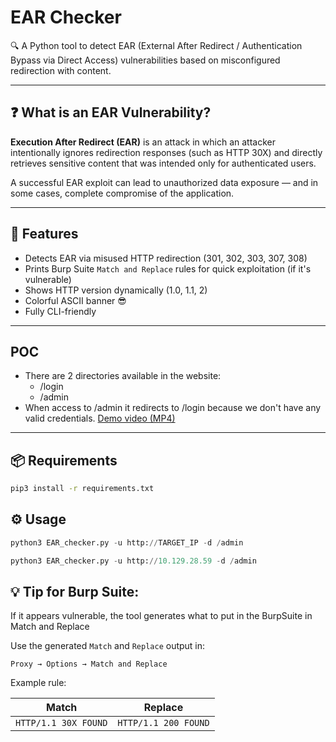 # EAR Checker

🔍 A Python tool to detect EAR (External After Redirect / Authentication Bypass via Direct Access) vulnerabilities based on misconfigured redirection with content.

---
## ❓ What is an EAR Vulnerability?

**Execution After Redirect (EAR)** is an attack in which an attacker intentionally ignores redirection responses (such as HTTP 30X) and directly retrieves sensitive content that was intended only for authenticated users.

A successful EAR exploit can lead to unauthorized data exposure — and in some cases, complete compromise of the application.

---

## 🚀 Features

- Detects EAR via misused HTTP redirection (301, 302, 303, 307, 308)
- Prints Burp Suite `Match and Replace` rules for quick exploitation (if it's vulnerable)
- Shows HTTP version dynamically (1.0, 1.1, 2)
- Colorful ASCII banner 😎
- Fully CLI-friendly
---
## POC
- There are 2 directories available in the website:
	- /login
	- /admin
- When access to /admin it redirects to /login because we don't have any valid credentials.
[Demo video (MP4)](./poc/EAR_POC.mp4)


---

## 📦 Requirements
```bash
pip3 install -r requirements.txt
```

## ⚙️ Usage
```python
python3 EAR_checker.py -u http://TARGET_IP -d /admin
```
```python
python3 EAR_checker.py -u http://10.129.28.59 -d /admin
```

## 💡 Tip for Burp Suite:

If it appears vulnerable, the tool generates what to put in the BurpSuite in Match and Replace

Use the generated `Match` and `Replace` output in:

`Proxy → Options → Match and Replace`

Example rule:

|Match|Replace|
|---|---|
|`HTTP/1.1 30X FOUND`|`HTTP/1.1 200 FOUND`|
